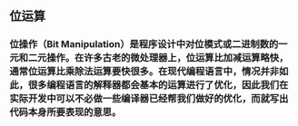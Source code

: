 ## 位运算

### 位操作（Bit Manipulation）是程序设计中对位模式或二进制数的一元和二元操作。在许多古老的微处理器上，位运算比加减运算略快，通常位运算比乘除法运算要快很多。在现代编程语言中，情况并非如此，很多编程语言的解释器都会基本的运算进行了优化，因此我们在实际开发中可以不必做一些编译器已经帮我们做好的优化，而就写出代码本身所要表现的意思。
